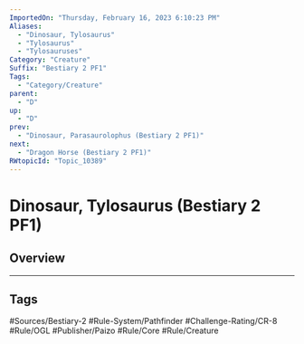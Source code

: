 ```yaml
---
ImportedOn: "Thursday, February 16, 2023 6:10:23 PM"
Aliases:
  - "Dinosaur, Tylosaurus"
  - "Tylosaurus"
  - "Tylosauruses"
Category: "Creature"
Suffix: "Bestiary 2 PF1"
Tags:
  - "Category/Creature"
parent:
  - "D"
up:
  - "D"
prev:
  - "Dinosaur, Parasaurolophus (Bestiary 2 PF1)"
next:
  - "Dragon Horse (Bestiary 2 PF1)"
RWtopicId: "Topic_10389"
---
```

# Dinosaur, Tylosaurus (Bestiary 2 PF1)
## Overview

---
## Tags
#Sources/Bestiary-2 #Rule-System/Pathfinder #Challenge-Rating/CR-8 #Rule/OGL #Publisher/Paizo #Rule/Core #Rule/Creature

